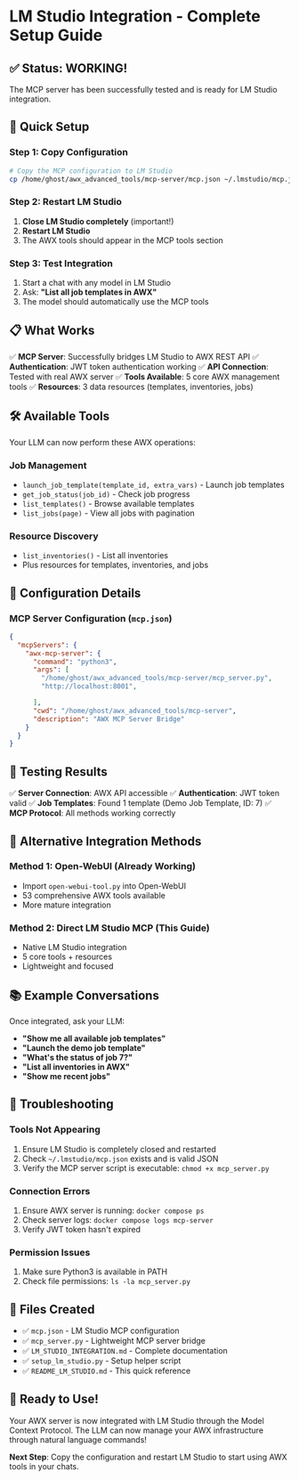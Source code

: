 # LM Studio Integration - Complete Setup Guide

## ✅ Status: WORKING!

The MCP server has been successfully tested and is ready for LM Studio integration.

## 🚀 Quick Setup

### Step 1: Copy Configuration
```bash
# Copy the MCP configuration to LM Studio
cp /home/ghost/awx_advanced_tools/mcp-server/mcp.json ~/.lmstudio/mcp.json
```

### Step 2: Restart LM Studio
1. **Close LM Studio completely** (important!)
2. **Restart LM Studio**
3. The AWX tools should appear in the MCP tools section

### Step 3: Test Integration
1. Start a chat with any model in LM Studio
2. Ask: **"List all job templates in AWX"**
3. The model should automatically use the MCP tools

## 📋 What Works

✅ **MCP Server**: Successfully bridges LM Studio to AWX REST API
✅ **Authentication**: JWT token authentication working
✅ **API Connection**: Tested with real AWX server
✅ **Tools Available**: 5 core AWX management tools
✅ **Resources**: 3 data resources (templates, inventories, jobs)

## 🛠️ Available Tools

Your LLM can now perform these AWX operations:

### **Job Management**
- `launch_job_template(template_id, extra_vars)` - Launch job templates
- `get_job_status(job_id)` - Check job progress
- `list_templates()` - Browse available templates
- `list_jobs(page)` - View all jobs with pagination

### **Resource Discovery**
- `list_inventories()` - List all inventories
- Plus resources for templates, inventories, and jobs

## 🔧 Configuration Details

### **MCP Server Configuration** (`mcp.json`)
```json
{
  "mcpServers": {
    "awx-mcp-server": {
      "command": "python3",
      "args": [
        "/home/ghost/awx_advanced_tools/mcp-server/mcp_server.py",
        "http://localhost:8001",

      ],
      "cwd": "/home/ghost/awx_advanced_tools/mcp-server",
      "description": "AWX MCP Server Bridge"
    }
  }
}
```



## 🧪 Testing Results

✅ **Server Connection**: AWX API accessible
✅ **Authentication**: JWT token valid
✅ **Job Templates**: Found 1 template (Demo Job Template, ID: 7)
✅ **MCP Protocol**: All methods working correctly

## 🔄 Alternative Integration Methods

### **Method 1: Open-WebUI (Already Working)**
- Import `open-webui-tool.py` into Open-WebUI
- 53 comprehensive AWX tools available
- More mature integration

### **Method 2: Direct LM Studio MCP (This Guide)**
- Native LM Studio integration
- 5 core tools + resources
- Lightweight and focused

## 📚 Example Conversations

Once integrated, ask your LLM:

- **"Show me all available job templates"**
- **"Launch the demo job template"**
- **"What's the status of job 7?"**
- **"List all inventories in AWX"**
- **"Show me recent jobs"**

## 🐛 Troubleshooting

### **Tools Not Appearing**
1. Ensure LM Studio is completely closed and restarted
2. Check `~/.lmstudio/mcp.json` exists and is valid JSON
3. Verify the MCP server script is executable: `chmod +x mcp_server.py`

### **Connection Errors**
1. Ensure AWX server is running: `docker compose ps`
2. Check server logs: `docker compose logs mcp-server`
3. Verify JWT token hasn't expired

### **Permission Issues**
1. Make sure Python3 is available in PATH
2. Check file permissions: `ls -la mcp_server.py`

## 📁 Files Created

- ✅ `mcp.json` - LM Studio MCP configuration
- ✅ `mcp_server.py` - Lightweight MCP server bridge
- ✅ `LM_STUDIO_INTEGRATION.md` - Complete documentation
- ✅ `setup_lm_studio.py` - Setup helper script
- ✅ `README_LM_STUDIO.md` - This quick reference

## 🎯 **Ready to Use!**

Your AWX server is now integrated with LM Studio through the Model Context Protocol. The LLM can now manage your AWX infrastructure through natural language commands!

**Next Step**: Copy the configuration and restart LM Studio to start using AWX tools in your chats.